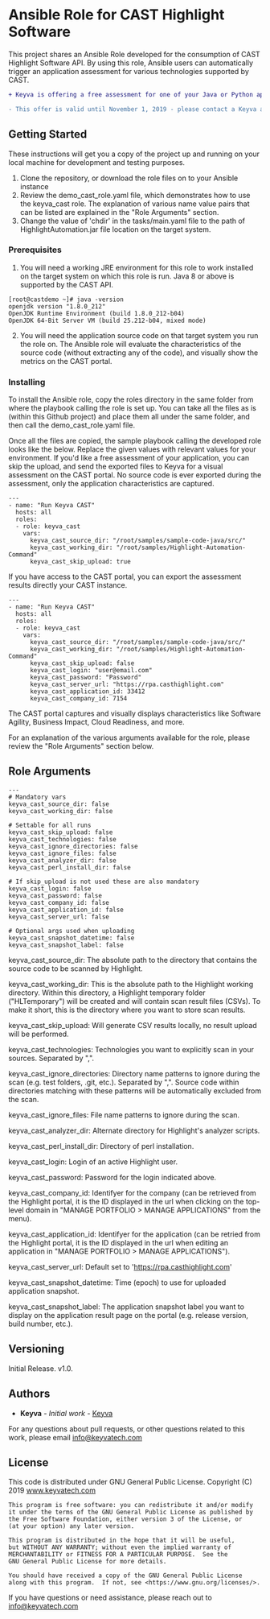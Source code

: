 # Ansible Role for CAST Highlight Software

This project shares an Ansible Role developed for the consumption of CAST Highlight Software API. By using this role, Ansible users can automatically trigger an application assessment for various technologies supported by CAST.  

```diff
+ Keyva is offering a free assessment for one of your Java or Python apps. Keyva can help automate the process of the app assessment from Ansible (this project) or by extending your configuration management or discovery tools, understand and share the level of effort associated with the migration, and provide a long and short term roadmap for the migration process of your entire application portfolio. 

- This offer is valid until November 1, 2019 - please contact a Keyva associate at info@keyvatech.com for more details.
```

## Getting Started

These instructions will get you a copy of the project up and running on your local machine for development and testing purposes. 

1) Clone the repository, or download the role files on to your Ansible instance
2) Review the demo_cast_role.yaml file, which demonstrates how to use the keyva_cast role. The explanation of various name value pairs that can be listed are explained in the "Role Arguments" section.
3) Change the value of 'chdir' in the tasks/main.yaml file to the path of HighlightAutomation.jar file location on the target system.

### Prerequisites

1) You will need a working JRE environment for this role to work installed on the target system on which this role is run. Java 8 or above is supported by the CAST API.

```
[root@castdemo ~]# java -version
openjdk version "1.8.0_212"
OpenJDK Runtime Environment (build 1.8.0_212-b04)
OpenJDK 64-Bit Server VM (build 25.212-b04, mixed mode)
```

2) You will need the application source code on that target system you run the role on. The Ansible role will evaluate the characteristics of the source code (without extracting any of the code), and visually show the metrics on the CAST portal.


### Installing

To install the Ansible role, copy the roles directory in the same folder from where the playbook calling the role is set up. You can take all the files as is (within this Github project) and place them all under the same folder, and then call the demo_cast_role.yaml file.

Once all the files are copied, the sample playbook calling the developed role looks like the below. Replace the given values with relevant values for your environment. If you'd like a free assessment of your application, you can skip the upload, and send the exported files to Keyva for a visual assessment on the CAST portal. No source code is ever exported during the assessment, only the application characteristics are captured.

```
---
- name: "Run Keyva CAST"
  hosts: all 
  roles:
  - role: keyva_cast
    vars:
      keyva_cast_source_dir: "/root/samples/sample-code-java/src/"
      keyva_cast_working_dir: "/root/samples/Highlight-Automation-Command"
      keyva_cast_skip_upload: true
```

If you have access to the CAST portal, you can export the assessment results directly your CAST instance. 

```
---
- name: "Run Keyva CAST"
  hosts: all 
  roles:
  - role: keyva_cast
    vars:
      keyva_cast_source_dir: "/root/samples/sample-code-java/src/"
      keyva_cast_working_dir: "/root/samples/Highlight-Automation-Command"
      keyva_cast_skip_upload: false 
      keyva_cast_login: "user@email.com"
      keyva_cast_password: "Password"
      keyva_cast_server_url: "https://rpa.casthighlight.com"
      keyva_cast_application_id: 33412
      keyva_cast_company_id: 7154
```


The CAST portal captures and visually displays characteristics like Software Agility, Business Impact, Cloud Readiness, and more.

For an explanation of the various arguments available for the role, please review the "Role Arguments" section below.


## Role Arguments

```
---
# Mandatory vars
keyva_cast_source_dir: false
keyva_cast_working_dir: false

# Settable for all runs
keyva_cast_skip_upload: false
keyva_cast_technologies: false
keyva_cast_ignore_directories: false
keyva_cast_ignore_files: false
keyva_cast_analyzer_dir: false
keyva_cast_perl_install_dir: false

# If skip_upload is not used these are also mandatory
keyva_cast_login: false
keyva_cast_password: false
keyva_cast_company_id: false
keyva_cast_application_id: false
keyva_cast_server_url: false

# Optional args used when uploading
keyva_cast_snapshot_datetime: false
keyva_cast_snapshot_label: false
```

keyva_cast_source_dir: The absolute path to the directory that contains the source code to be scanned by Highlight.

keyva_cast_working_dir: This is the absolute path to the Highlight working directory. Within this directory, a Highlight temporary folder ("HLTemporary") will be created and will contain scan result files (CSVs). To make it short, this is the directory where you want to store scan results.

keyva_cast_skip_upload: Will generate CSV results locally, no result upload will be performed.

keyva_cast_technologies: Technologies you want to explicitly scan in your sources. Separated by ",".

keyva_cast_ignore_directories: Directory name patterns to ignore during the scan (e.g. test folders, .git, etc.). Separated by ",". Source code within directories matching with these patterns will be automatically excluded from the scan.

keyva_cast_ignore_files: File name patterns to ignore during the scan.

keyva_cast_analyzer_dir: Alternate directory for Highlight's analyzer scripts.

keyva_cast_perl_install_dir:  Directory of perl installation.

keyva_cast_login:  Login of an active Highlight user.

keyva_cast_password:  Password for the login indicated above.

keyva_cast_company_id: Identifyer for the company (can be retrieved from the Highlight portal, it is the ID displayed in the url when clicking on the top-level domain in "MANAGE PORTFOLIO > MANAGE APPLICATIONS" from the menu).

keyva_cast_application_id: Identifyer for the application (can be retried from the Highlight portal, it is the ID displayed in the url when editing an application in "MANAGE PORTFOLIO > MANAGE APPLICATIONS").

keyva_cast_server_url: Default set to 'https://rpa.casthighlight.com'

keyva_cast_snapshot_datetime:  Time (epoch) to use for uploaded application snapshot.

keyva_cast_snapshot_label:  The application snapshot label you want to display on the application result page on the portal (e.g. release version, build number, etc.).

## Versioning

Initial Release. v1.0.

## Authors

* **Keyva** - *Initial work* - [Keyva](www.keyvatech.com)

For any questions about pull requests, or other questions related to this work, please email info@keyvatech.com

## License

This code is distributed under GNU General Public License.
Copyright (C) 2019 www.keyvatech.com

```
This program is free software: you can redistribute it and/or modify
it under the terms of the GNU General Public License as published by
the Free Software Foundation, either version 3 of the License, or
(at your option) any later version.

This program is distributed in the hope that it will be useful,
but WITHOUT ANY WARRANTY; without even the implied warranty of
MERCHANTABILITY or FITNESS FOR A PARTICULAR PURPOSE.  See the
GNU General Public License for more details.

You should have received a copy of the GNU General Public License
along with this program.  If not, see <https://www.gnu.org/licenses/>.
```

If you have questions or need assistance, please reach out to info@keyvatech.com

